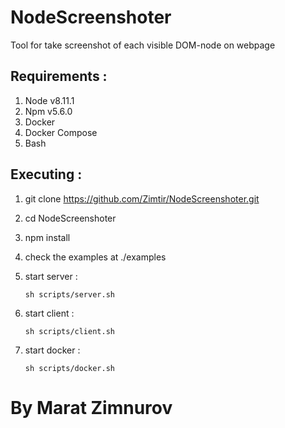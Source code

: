 # NodeScreenshoter

Tool for take screenshot of each visible DOM-node on webpage

## Requirements :

1. Node v8.11.1
2. Npm v5.6.0
3. Docker
4. Docker Compose
5. Bash

## Executing :

1.  git clone https://github.com/Zimtir/NodeScreenshoter.git
2.  cd NodeScreenshoter
3.  npm install
4.  check the examples at ./examples
5.  start server :

        sh scripts/server.sh

6.  start client :

        sh scripts/client.sh

7.  start docker :

        sh scripts/docker.sh

# By Marat Zimnurov

